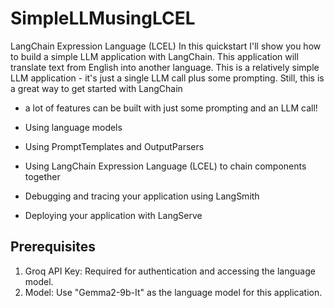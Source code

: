 # SimpleLLMusingLCEL
LangChain Expression Language (LCEL)
In this quickstart I'll show you how to build a simple LLM application with LangChain. This application will translate text from English into another language. This is a relatively simple LLM application - it's just a single LLM call plus some prompting. Still, this is a great way to get started with LangChain

 - a lot of features can be built with just some prompting and an LLM call!

- Using language models

- Using PromptTemplates and OutputParsers

- Using LangChain Expression Language (LCEL) to chain components together

- Debugging and tracing your application using LangSmith

- Deploying your application with LangServe

## Prerequisites
1) Groq API Key: Required for authentication and accessing the language model.
2) Model: Use "Gemma2-9b-It" as the language model for this application.
